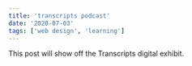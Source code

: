 ```yaml
---
title: 'transcripts podcast'
date: '2020-07-03'
tags: ['web design', 'learning']
---
```

This post will show off the Transcripts digital exhibit.